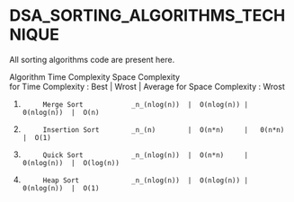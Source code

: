 # DSA_SORTING_ALGORITHMS_TECHNIQUE
All sorting algorithms code are present here.


Algorithm   Time Complexity    Space Complexity          
for Time Complexity :                Best       |    Wrost    |    Average
for Space Complexity :                                                          Wrost

1.          Merge Sort            _n_(nlog(n))  |  O(nlog(n)) |  0(nlog(n))  |  O(n)
2.          Insertion Sort        _n_(n)        |  O(n*n)     |   0(n*n)     |  O(1)
3.          Quick Sort            _n_(nlog(n))  |  O(n*n)     |  0(nlog(n))  |  O(log(n))
4.          Heap Sort             _n_(nlog(n))  |  O(nlog(n)) |  0(nlog(n))  |  O(1)
